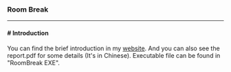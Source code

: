 ### Room Break

***

#### \# Introduction

You can find the brief introduction in my [website](https://clamli.github.io/project/). And you can also see the report.pdf for some details (It's in Chinese). 
Executable file can be found in "RoomBreak EXE".
